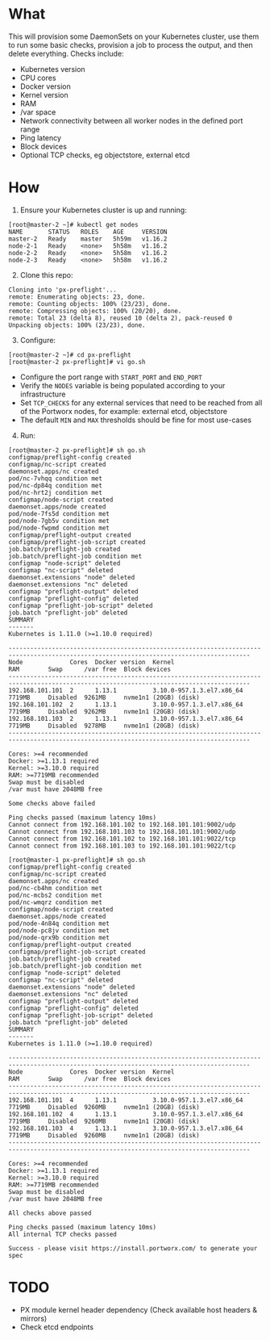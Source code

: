 # What

This will provision some DaemonSets on your Kubernetes cluster, use them to run some basic checks, provision a job to process the output, and then delete everything. Checks include:
 * Kubernetes version
 * CPU cores
 * Docker version
 * Kernel version
 * RAM
 * /var space
 * Network connectivity between all worker nodes in the defined port range
 * Ping latency
 * Block devices
 * Optional TCP checks, eg objectstore, external etcd

# How

1. Ensure your Kubernetes cluster is up and running:
```
[root@master-2 ~]# kubectl get nodes
NAME       STATUS   ROLES    AGE     VERSION
master-2   Ready    master   5h59m   v1.16.2
node-2-1   Ready    <none>   5h58m   v1.16.2
node-2-2   Ready    <none>   5h58m   v1.16.2
node-2-3   Ready    <none>   5h58m   v1.16.2
```

2. Clone this repo:
```
Cloning into 'px-preflight'...
remote: Enumerating objects: 23, done.
remote: Counting objects: 100% (23/23), done.
remote: Compressing objects: 100% (20/20), done.
remote: Total 23 (delta 8), reused 10 (delta 2), pack-reused 0
Unpacking objects: 100% (23/23), done.
```

3. Configure:
```
[root@master-2 ~]# cd px-preflight
[root@master-2 px-preflight]# vi go.sh
```

 * Configure the port range with `START_PORT` and `END_PORT`
 * Verify the `NODES` variable is being populated according to your infrastructure
 * Set `TCP_CHECKS` for any external services that need to be reached from all of the Portworx nodes, for example: external etcd, objectstore
 * The default `MIN` and `MAX` thresholds should be fine for most use-cases

4. Run:
```
[root@master-2 px-preflight]# sh go.sh
configmap/preflight-config created
configmap/nc-script created
daemonset.apps/nc created
pod/nc-7vhqq condition met
pod/nc-dp84q condition met
pod/nc-hrt2j condition met
configmap/node-script created
daemonset.apps/node created
pod/node-7fs5d condition met
pod/node-7gb5v condition met
pod/node-fwpmd condition met
configmap/preflight-output created
configmap/preflight-job-script created
job.batch/preflight-job created
job.batch/preflight-job condition met
configmap "node-script" deleted
configmap "nc-script" deleted
daemonset.extensions "node" deleted
daemonset.extensions "nc" deleted
configmap "preflight-output" deleted
configmap "preflight-config" deleted
configmap "preflight-job-script" deleted
job.batch "preflight-job" deleted
SUMMARY
-------
Kubernetes is 1.11.0 (>=1.10.0 required)

-----------------------------------------------------------------------------------------------------------------------------------------
Node             Cores  Docker version  Kernel                      RAM        Swap      /var free  Block devices
-----------------------------------------------------------------------------------------------------------------------------------------
192.168.101.101  2      1.13.1          3.10.0-957.1.3.el7.x86_64   7719MB     Disabled  9261MB     nvme1n1 (20GB) (disk)
192.168.101.102  2      1.13.1          3.10.0-957.1.3.el7.x86_64   7719MB     Disabled  9262MB     nvme1n1 (20GB) (disk)
192.168.101.103  2      1.13.1          3.10.0-957.1.3.el7.x86_64   7719MB     Disabled  9278MB     nvme1n1 (20GB) (disk)
-----------------------------------------------------------------------------------------------------------------------------------------

Cores: >=4 recommended
Docker: >=1.13.1 required
Kernel: >=3.10.0 required
RAM: >=7719MB recommended
Swap must be disabled
/var must have 2048MB free

Some checks above failed

Ping checks passed (maximum latency 10ms)
Cannot connect from 192.168.101.102 to 192.168.101.101:9002/udp
Cannot connect from 192.168.101.103 to 192.168.101.101:9002/udp
Cannot connect from 192.168.101.102 to 192.168.101.101:9022/tcp
Cannot connect from 192.168.101.103 to 192.168.101.101:9022/tcp
```

```
[root@master-1 px-preflight]# sh go.sh
configmap/preflight-config created
configmap/nc-script created
daemonset.apps/nc created
pod/nc-cb4hm condition met
pod/nc-mcbs2 condition met
pod/nc-wmqrz condition met
configmap/node-script created
daemonset.apps/node created
pod/node-4n84q condition met
pod/node-pc8jv condition met
pod/node-qrx9b condition met
configmap/preflight-output created
configmap/preflight-job-script created
job.batch/preflight-job created
job.batch/preflight-job condition met
configmap "node-script" deleted
configmap "nc-script" deleted
daemonset.extensions "node" deleted
daemonset.extensions "nc" deleted
configmap "preflight-output" deleted
configmap "preflight-config" deleted
configmap "preflight-job-script" deleted
job.batch "preflight-job" deleted
SUMMARY
-------
Kubernetes is 1.11.0 (>=1.10.0 required)

-----------------------------------------------------------------------------------------------------------------------------------------
Node             Cores  Docker version  Kernel                      RAM        Swap      /var free  Block devices
-----------------------------------------------------------------------------------------------------------------------------------------
192.168.101.101  4      1.13.1          3.10.0-957.1.3.el7.x86_64   7719MB     Disabled  9260MB     nvme1n1 (20GB) (disk)
192.168.101.102  4      1.13.1          3.10.0-957.1.3.el7.x86_64   7719MB     Disabled  9260MB     nvme1n1 (20GB) (disk)
192.168.101.103  4      1.13.1          3.10.0-957.1.3.el7.x86_64   7719MB     Disabled  9260MB     nvme1n1 (20GB) (disk)
-----------------------------------------------------------------------------------------------------------------------------------------

Cores: >=4 recommended
Docker: >=1.13.1 required
Kernel: >=3.10.0 required
RAM: >=7719MB recommended
Swap must be disabled
/var must have 2048MB free

All checks above passed

Ping checks passed (maximum latency 10ms)
All internal TCP checks passed

Success - please visit https://install.portworx.com/ to generate your spec
```

# TODO

 * PX module kernel header dependency (Check available host headers & mirrors)
 * Check etcd endpoints
